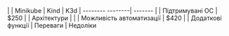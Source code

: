 

|                  | Minikube | Kind | K3d
| -------- --------| ------- |
| Підтримувані ОС  | $250    |
| Архітектури      |      |
| Можливість 
   автоматизації   | $420    |
| Додаткові функції 
| Переваги
| Недоліки
